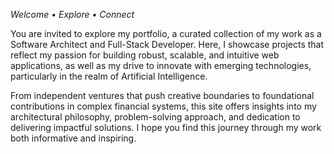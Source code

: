 *Welcome • Explore • Connect*

You are invited to explore my portfolio, a curated collection of my work as a Software Architect and Full-Stack Developer. Here, I showcase projects that reflect my passion for building robust, scalable, and intuitive web applications, as well as my drive to innovate with emerging technologies, particularly in the realm of Artificial Intelligence.

From independent ventures that push creative boundaries to foundational contributions in complex financial systems, this site offers insights into my architectural philosophy, problem-solving approach, and dedication to delivering impactful solutions. I hope you find this journey through my work both informative and inspiring.